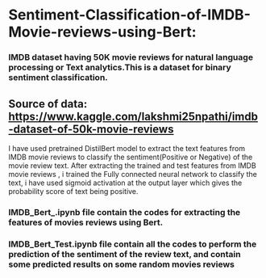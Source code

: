 # Sentiment-Classification-of-IMDB-Movie-reviews-using-Bert:

### IMDB dataset having 50K movie reviews for natural language processing or Text analytics.This is a dataset for binary sentiment classification.
## Source of data: https://www.kaggle.com/lakshmi25npathi/imdb-dataset-of-50k-movie-reviews

I have used pretrained DistilBert model to extract the text features from IMDB movie reviews to classify the sentiment(Positive or Negative) of the movie review text.
After extracting the trained and test features from IMDB movie reviews , i trained the Fully connected neural network to classify the text, i have used sigmoid activation at the output layer which gives the probability score of text being positive.

### IMDB_Bert_.ipynb file contain the codes for extracting the features of movies reviews using Bert.
### IMDB_Bert_Test.ipynb file contain all the codes to perform the prediction of the sentiment of the review text, and contain some predicted results on some random movies reviews 
